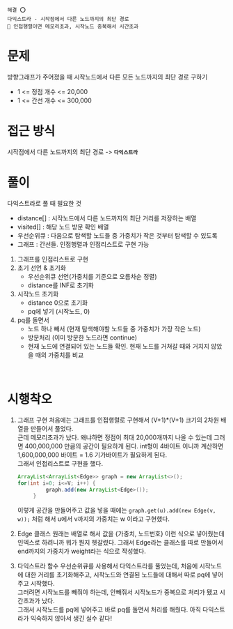 ```
해결 ⭕️
다익스트라 - 시작점에서 다른 노드까지의 최단 경로
📝 인접행렬이면 메모리초과, 시작노드 중복해서 시간초과
```

# 문제
방향그래프가 주어졌을 때 시작노드에서 다른 모든 노드까지의 최단 경로 구하기<br/>

- 1 <= 정점 개수 <= 20,000
- 1 <= 간선 개수 <= 300,000 

# 접근 방식
시작점에서 다른 노드까지의 최단 경로 -> **`다익스트라`**

# 풀이
다익스트라로 풀 때 필요한 것

- distance[] : 시작노드에서 다른 노드까지의 최단 거리를 저장하는 배열
- visited[] : 해당 노드 방문 확인 배열
- 우선순위큐 : 다음으로 탐색할 노드들 중 가중치가 작은 것부터 탐색할 수 있도록
- 그래프 : 간선들. 인접행렬과 인접리스트로 구현 가능

1. 그래프를 인접리스트로 구현
2. 초기 선언 & 초기화
   - 우선순위큐 선언(가중치를 기준으로 오름차순 정렬) 
   - distance를 INF로 초기화
3. 시작노드 초기화
   - distance 0으로 초기화
   - pq에 넣기 (시작노드, 0)
4. pq를 돌면서
   - 노드 하나 빼서 (현재 탐색해야할 노드들 중 가중치가 가장 작은 노드)
   - 방문처리 (이미 방문한 노드라면 continue)
   - 현재 노드에 연결되어 있는 노드들 확인. 현재 노드를 거쳐갈 때와 거치지 않았을 때의 가중치를 비교

<br/>

# 시행착오
1. 그래프 구현
   처음에는 그래프를 인접행렬로 구현해서 (V+1)*(V+1) 크기의 2차원 배열을 만들어서 풀었다.<br/>
   근데 메모리초과가 났다. 왜냐하면 정점이 최대 20,000개까지 나올 수 있는데 그러면 400,000,000 만큼의 공간이 필요하게 된다. int형이 4바이트 이니까 계산하면 1,600,000,000 바이트 = 1.6 기가바이트가 필요하게 된다.<br/>
   그래서 인접리스트로 구현을 했다.
   ```java
   ArrayList<ArrayList<Edge>> graph = new ArrayList<>();
   for(int i=0; i<=V; i++) {
			graph.add(new ArrayList<Edge>());
		}
   ```
   이렇게 공간을 만들어주고 값을 넣을 때에는 `graph.get(u).add(new Edge(v, w));` 처럼 해서 u에서 v까지의 가중치는 w 이라고 구현했다.

2. Edge 클래스
   원래는 배열로 해서 값을 {가중치, 노드번호} 이런 식으로 넣어줬는데 인덱스로 하려니까 뭐가 뭔지 헷갈렸다.
   그래서 Edge라는 클래스를 따로 만들어서 end까지의 가중치가 weight라는 식으로 작성했다.

3. 다익스트라 함수
   우선순위큐를 사용해서 다익스트라를 풀었는데, 처음에 시작노드에 대한 거리를 초기화해주고, 시작노드와 연결된 노드들에 대해서 따로 pq에 넣어주고 시작했다.<br/>
   그러려면 시작노드를 빼줘야 하는데, 안빼줘서 시작노드가 중복으로 처리가 됐고 시간초과가 났다.<br/>
   그래서 시작노드를 pq에 넣어주고 바로 pq를 돌면서 처리를 해줬다. 아직 다익스트라가 익숙하지 않아서 생긴 실수 같다!
